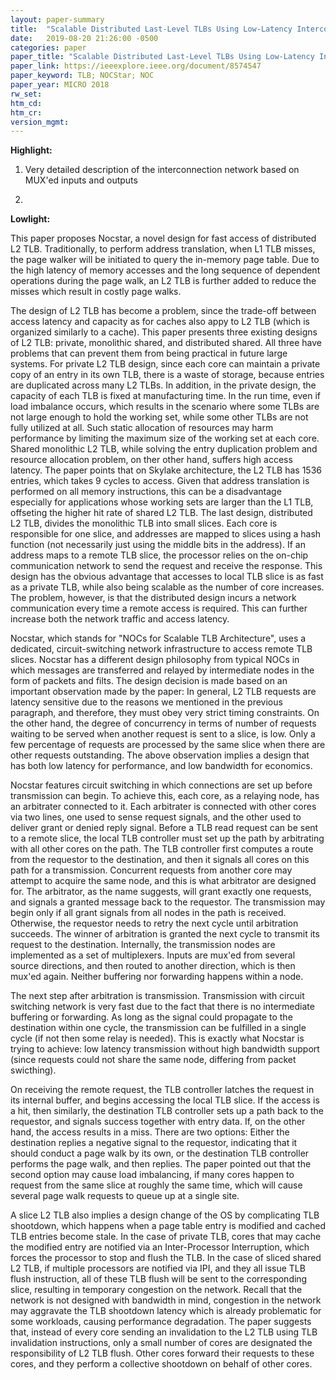 ```yaml
---
layout: paper-summary
title:  "Scalable Distributed Last-Level TLBs Using Low-Latency Interconnects"
date:   2019-08-20 21:26:00 -0500
categories: paper
paper_title: "Scalable Distributed Last-Level TLBs Using Low-Latency Interconnects"
paper_link: https://ieeexplore.ieee.org/document/8574547
paper_keyword: TLB; NOCStar; NOC
paper_year: MICRO 2018
rw_set: 
htm_cd: 
htm_cr: 
version_mgmt: 
---
```


**Highlight:**

1. Very detailed description of the interconnection network based on MUX'ed inputs and outputs

2. 

**Lowlight:**

This paper proposes Nocstar, a novel design for fast access of distributed L2 TLB. Traditionally, to perform address
translation, when L1 TLB misses, the page walker will be initiated to query the in-memory page table. Due to the high
latency of memory accesses and the long sequence of dependent operations during the page walk, an L2 TLB is further 
added to reduce the misses which result in costly page walks. 

The design of L2 TLB has become a problem, since the trade-off between access latency and capacity as for caches
also appy to L2 TLB (which is organized similarly to a cache). This paper presents three existing designs of L2 TLB: private, 
monolithic shared, and distributed shared. All three have problems that can prevent them from being practical in future
large systems. For private L2 TLB design, since each core can maintain a private copy of an entry in its own TLB,
there is a waste of storage, because entries are duplicated across many L2 TLBs. In addition, in the private design,
the capacity of each TLB is fixed at manufacturing time. In the run time, even if load imbalance occurs, which results in
the scenario where some TLBs are not large enough to hold the working set, while some other TLBs are not fully utilized 
at all. Such static allocation of resources may harm performance by limiting the maximum size of the working set at each core.
Shared monolithic L2 TLB, while solving the entry duplication problem and resource allocation problem, on ther other 
hand, suffers high access latency. The paper points that on Skylake architecture, the L2 TLB has 1536 entries, which 
takes 9 cycles to access. Given that address translation is performed on all memory instructions, this can be a disadvantage
especially for applications whose working sets are larger than the L1 TLB, offseting the higher hit rate of shared L2 TLB. 
The last design, distributed L2 TLB, divides the monolithic TLB into small slices. Each core is responsible for one slice, 
and addresses are mapped to slices using a hash function (not necessarily just using the middle bits in the address). If 
an address maps to a remote TLB slice, the processor relies on the on-chip communication network to send the request and 
receive the response. This design has the obvious advantage that accesses to local TLB slice is as fast as a private TLB, 
while also being scalable as the number of core increases. The problem, however, is that the distributed design incurs a 
network communication every time a remote access is required. This can further increase both the network traffic and 
access latency.

Nocstar, which stands for "NOCs for Scalable TLB Architecture", uses a dedicated, circuit-switching network infrastructure 
to access remote TLB slices. Nocstar has a different design philosophy from typical NOCs in which messages are transferred 
and relayed by intermediate nodes in the form of packets and filts. The design decision is made based on an important
observation made by the paper: In general, L2 TLB requests are latency sensitive due to the reasons we mentioned in the 
previous paragraph, and therefore, they must obey very strict timing constraints. On the other hand, the degree of 
concurrency in terms of number of requests waiting to be served when another request is sent to a slice, is low. Only a 
few percentage of requests are processed by the same slice when there are other requests outstanding. The above observation
implies a design that has both low latency for performance, and low bandwidth for economics. 

Nocstar features circuit switching in which connections are set up before transmission can begin. To achieve this, each 
core, as a relaying node, has an arbitrater connected to it. Each arbitrater is connected with other cores via two lines, 
one used to sense request signals, and the other used to deliver grant or denied reply signal. Before a TLB read request
can be sent to a remote slice, the local TLB controller must set up the path by arbitrating with all other cores on the 
path. The TLB controller first computes a route from the requestor to the destination, and then it signals all cores on
this path for a transmission. Concurrent requests from another core may attempt to acquire the same node, and this is 
what arbitrator are designed for. The arbitrator, as the name suggests, will grant exactly one requests, and signals
a granted message back to the requestor. The transmission may begin only if all grant signals from all nodes in the 
path is received. Otherwise, the requestor needs to retry the next cycle until arbitration succeeds. The winner of 
arbitration is granted the next cycle to transmit its request to the destination. Internally, the transmission nodes
are implemented as a set of multiplexers. Inputs are mux'ed from several source directions, and then routed to another 
direction, which is then mux'ed again. Neither buffering nor forwarding happens within a node.

The next step after arbitration is transmission. Transmission with circuit switching network is very fast due to the 
fact that there is no intermediate buffering or forwarding. As long as the signal could propagate to the destination
within one cycle, the transmission can be fulfilled in a single cycle (if not then some relay is needed). This is exactly
what Nocstar is trying to achieve: low latency transmission without high bandwidth support (since requests could not 
share the same node, differing from packet swicthing).

On receiving the remote request, the TLB controller latches the request in its internal buffer, and begins accessing 
the local TLB slice. If the access is a hit, then similarly, the destination TLB controller sets up a path back to the 
requestor, and signals success together with entry data. If, on the other hand, the access results in a miss. There are 
two options: Either the destination replies a negative signal to the requestor, indicating that it should conduct a page
walk by its own, or the destination TLB controller performs the page walk, and then replies. The paper pointed out that
the second option may cause load imbalancing, if many cores happen to request from the same slice at roughly the same time,
which will cause several page walk requests to queue up at a single site. 

A slice L2 TLB also implies a design change of the OS by complicating TLB shootdown, which happens when a page table entry 
is modified and cached TLB entries become stale. In the case of private TLB, cores that may cache the modified entry are 
notified via an Inter-Processor Interruption, which forces the processor to stop and flush the TLB. In the case of 
sliced shared L2 TLB, if multiple processors are notified via IPI, and they all issue TLB flush instruction, all
of these TLB flush will be sent to the corresponding slice, resulting in temporary congestion on the network. Recall
that the network is not designed with bandwidth in mind, congestion in the network may aggravate the TLB shootdown latency
which is already problematic for some workloads, causing performance degradation. The paper suggests that, instead of 
every core sending an invalidation to the L2 TLB using TLB invalidation instructions, only a small number of cores
are designated the responsibility of L2 TLB flush. Other cores forward their requests to these cores, and they perform
a collective shootdown on behalf of other cores. 